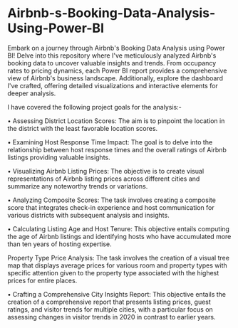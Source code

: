 # Airbnb-s-Booking-Data-Analysis-Using-Power-BI
Embark on a journey through Airbnb's Booking Data Analysis using Power BI! Delve into this repository where I've meticulously analyzed Airbnb's booking data to uncover valuable insights and trends. From occupancy rates to pricing dynamics, each Power BI report provides a comprehensive view of Airbnb's business landscape. Additionally, explore the dashboard I've crafted, offering detailed visualizations and interactive elements for deeper analysis.

I have covered the following project goals for the analysis:-

• Assessing District Location Scores: The aim is to pinpoint the location in the 
district with the least favorable location scores.

• Examining Host Response Time Impact: The goal is to delve into the 
relationship between host response times and the overall ratings of Airbnb 
listings providing valuable insights.

• Visualizing Airbnb Listing Prices: The objective is to create visual 
representations of Airbnb listing prices across different cities and summarize 
any noteworthy trends or variations.

• Analyzing Composite Scores: The task involves creating a composite score 
that integrates check-in experience and host communication for various 
districts with subsequent analysis and insights.

• Calculating Listing Age and Host Tenure: This objective entails computing the 
age of Airbnb listings and identifying hosts who have accumulated more than 
ten years of hosting expertise.

Property Type Price Analysis: The task involves the creation of a visual tree 
map that displays average prices for various room and property types with 
specific attention given to the property type associated with the highest prices 
for entire places.

• Crafting a Comprehensive City Insights Report: This objective entails the 
creation of a comprehensive report that presents listing prices, guest ratings, 
and visitor trends for multiple cities, with a particular focus on assessing 
changes in visitor trends in 2020 in contrast to earlier years.
